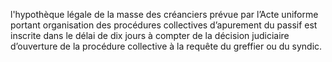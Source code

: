 l'hypothèque légale de la masse des créanciers prévue par l’Acte uniforme portant
organisation des procédures collectives d’apurement du passif est inscrite dans le délai de dix
jours à compter de la décision judiciaire d’ouverture de la procédure collective à la requête du
greffier ou du syndic.